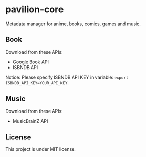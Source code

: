 # pavilion-core

Metadata manager for anime, books, comics, games and music.

## Book

Download from these APIs:
- Google Book API
- ISBNDB API

Notice: Please specify ISBNDB API KEY in variable: `export ISBNDB_API_KEY=YOUR_API_KEY`.

## Music

Download from these APIs:
- MusicBrainZ API

## License

This project is under MIT license.
